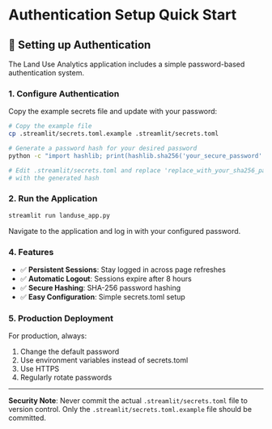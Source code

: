# Authentication Setup Quick Start

## 🔐 Setting up Authentication

The Land Use Analytics application includes a simple password-based authentication system.

### 1. Configure Authentication

Copy the example secrets file and update with your password:

```bash
# Copy the example file
cp .streamlit/secrets.toml.example .streamlit/secrets.toml

# Generate a password hash for your desired password
python -c "import hashlib; print(hashlib.sha256('your_secure_password'.encode()).hexdigest())"

# Edit .streamlit/secrets.toml and replace 'replace_with_your_sha256_password_hash'
# with the generated hash
```

### 2. Run the Application

```bash
streamlit run landuse_app.py
```

Navigate to the application and log in with your configured password.

### 4. Features

- ✅ **Persistent Sessions**: Stay logged in across page refreshes
- ✅ **Automatic Logout**: Sessions expire after 8 hours
- ✅ **Secure Hashing**: SHA-256 password hashing
- ✅ **Easy Configuration**: Simple secrets.toml setup

### 5. Production Deployment

For production, always:

1. Change the default password
2. Use environment variables instead of secrets.toml
3. Use HTTPS
4. Regularly rotate passwords

---

**Security Note**: Never commit the actual `.streamlit/secrets.toml` file to version control. Only the `.streamlit/secrets.toml.example` file should be committed.
